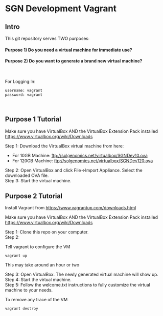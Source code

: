 # SGN Development Vagrant

## Intro

This git repository serves TWO purposes:

#### Purpose 1) Do you need a virtual machine for immediate use?<br/>
#### Purpose 2) Do you want to generate a brand new virtual machine?<br/>
<br/>

For Logging In:
```
username: vagrant
password: vagrant
```
<br/>

## Purpose 1 Tutorial

Make sure you have VirtualBox AND the VirtualBox Extension Pack installed
https://www.virtualbox.org/wiki/Downloads

Step 1: Download the VirtualBox virtual machine from here: <br/>
* For 10GB Machine: ftp://solgenomics.net/virtualbox/SGNDev10.ova 
* For 120GB Machine: ftp://solgenomics.net/virtualbox/SGNDev120.ova 

Step 2: Open VirtualBox and click File->Import Appliance. Select the downloaded OVA file.<br/>
Step 3: Start the virtual machine.<br/>

## Purpose 2 Tutorial

Install Vagrant from https://www.vagrantup.com/downloads.html 

Make sure you have VirtualBox AND the VirtualBox Extension Pack installed
https://www.virtualbox.org/wiki/Downloads

Step 1: Clone this repo on your computer.<br/>
Step 2:<br/>

Tell vagrant to configure the VM
```
vagrant up
```
This may take around an hour or two

Step 3: Open VirtualBox. The newly generated virtual machine will show up.<br/>
Step 4: Start the virtual machine.<br/>
Step 5: Follow the welcome.txt instructions to fully customize the virtual machine to your needs.<br/>

To remove any trace of the VM
```
vagrant destroy
```
